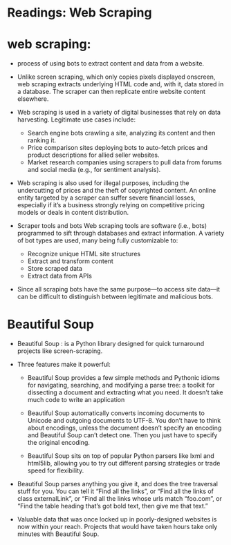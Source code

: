 # Readings: Web Scraping

# web scraping:
- process of using bots to extract content and data from a website.

- Unlike screen scraping, which only copies pixels displayed onscreen, web scraping extracts underlying HTML code and, with it, data stored in a database. The scraper can then replicate entire website content elsewhere.

- Web scraping is used in a variety of digital businesses that rely on data harvesting. Legitimate use cases include:

    - Search engine bots crawling a site, analyzing its content and then ranking it.
    - Price comparison sites deploying bots to auto-fetch prices and product descriptions for allied seller websites.
   - Market research companies using scrapers to pull data from forums and social media (e.g., for sentiment analysis).

- Web scraping is also used for illegal purposes, including the undercutting of prices and the theft of copyrighted content. An online entity targeted by a scraper can suffer severe financial losses, especially if it’s a business strongly relying on competitive pricing models or deals in content distribution.

- Scraper tools and bots Web scraping tools are software (i.e., bots) programmed to sift through databases and extract information. A variety of bot types are used, many being fully customizable to:

    - Recognize unique HTML site structures
    - Extract and transform content
    - Store scraped data
    - Extract data from APIs

- Since all scraping bots have the same purpose—to access site data—it can be difficult to distinguish between legitimate and malicious bots.

# Beautiful Soup

- Beautiful Soup : is a Python library designed for quick turnaround projects like screen-scraping.
- Three features make it powerful:

    - Beautiful Soup provides a few simple methods and Pythonic idioms for navigating, searching, and modifying a parse tree: a toolkit for dissecting a document and extracting what you need. It doesn’t take much code to write an application

    - Beautiful Soup automatically converts incoming documents to Unicode and outgoing documents to UTF-8. You don’t have to think about encodings, unless the document doesn’t specify an encoding and Beautiful Soup can’t detect one. Then you just have to specify the original encoding.

    - Beautiful Soup sits on top of popular Python parsers like lxml and html5lib, allowing you to try out different parsing strategies or trade speed for flexibility.
- Beautiful Soup parses anything you give it, and does the tree traversal stuff for you. You can tell it “Find all the links”, or “Find all the links of class externalLink”, or “Find all the links whose urls match “foo.com”, or “Find the table heading that’s got bold text, then give me that text.”
- Valuable data that was once locked up in poorly-designed websites is now within your reach. Projects that would have taken hours take only minutes with Beautiful Soup.
